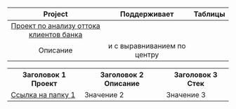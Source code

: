 # 
| Project              | Поддерживает           | Таблицы                     |
| :------------------: | :--------------------: |:---------------------------:|
| [Проект по анализу оттока клиентов банка](https://github.com/Suvoriha/suvoriha_project/tree/79f5753821bd466bbadadca28e5930a16d4fcbda/%D0%9F%D1%80%D0%BE%D0%B5%D0%BA%D1%82%20%D0%BF%D0%BE%20%D0%B0%D0%BD%D0%B0%D0%BB%D0%B8%D0%B7%D1%83%20%D0%BE%D1%82%D1%82%D0%BE%D0%BA%D0%B0%20%D0%BA%D0%BB%D0%B8%D0%B5%D0%BD%D1%82%D0%BE%D0%B2%20%D0%B1%D0%B0%D0%BD%D0%BA%D0%B0) 
| Описание| и с выравниванием по центру |



<table>
    <tr>
        <th>Заголовок 1 Проект </th>
        <th>Заголовок 2 Описание </th>
        <th>Заголовок 3 Стек  </th>
    </tr>
    <tr>
        <td><a href="https://github.com/Suvoriha/suvoriha_project/tree/79f5753821bd466bbadadca28e5930a16d4fcbda/%D0%9F%D1%80%D0%BE%D0%B5%D0%BA%D1%82%20%D0%BF%D0%BE%20%D0%B0%D0%BD%D0%B0%D0%BB%D0%B8%D0%B7%D1%83%20%D0%BE%D1%82%D1%82%D0%BE%D0%BA%D0%B0%20%D0%BA%D0%BB%D0%B8%D0%B5%D0%BD%D1%82%D0%BE%D0%B2%20%D0%B1%D0%B0%D0%BD%D0%BA%D0%B0"   Значение 1  >Ссылка на папку 1</a></td>
        <td>Значение 2</td>
        <td>Значение 3</td>
    </tr>
</table>
